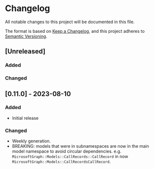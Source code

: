 # Changelog

All notable changes to this project will be documented in this file.

The format is based on [Keep a Changelog](https://keepachangelog.com/en/1.0.0/),
and this project adheres to [Semantic Versioning](https://semver.org/spec/v2.0.0.html).

## [Unreleased]

### Added

### Changed

## [0.11.0] - 2023-08-10

### Added

- Initial release

### Changed

- Weekly generation.
- BREAKING: models that were in subnamespaces are now in the main model namespace to avoid circular dependencies. e.g. `MicrosoftGraph::Models::CallRecords::CallRecord` in now `MicrosoftGraph::Models::CallRecordsCallRecord`.
